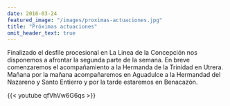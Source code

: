 ```yaml
---
date: 2016-03-24
featured_image: "/images/proximas-actuaciones.jpg"
title: "Próximas actuaciones"
omit_header_text: true
---
```


Finalizado el desfile procesional en La Linea de la Concepción nos disponemos a afrontar la segunda parte de la semana. En breve comenzaremos el acompañamiento a la Hermanda de la Trinidad en Utrera. Mañana por la mañana acompañaremos en Aguadulce a la Hermandad del Nazareno y Santo Entierro y por la tarde estaremos en Benacazón.

{{< youtube qfVhVw6G6qs >}}
